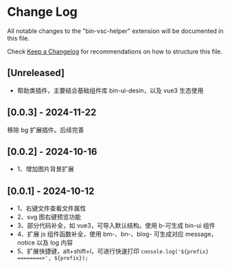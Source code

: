 # Change Log

All notable changes to the "bin-vsc-helper" extension will be documented in this file.

Check [Keep a Changelog](http://keepachangelog.com/) for recommendations on how to structure this file.

## [Unreleased]

- 帮助类插件，主要结合基础组件库 bin-ui-desin，以及 vue3 生态使用

## [0.0.3] - 2024-11-22

移除 bg 扩展插件。后续完善

## [0.0.2] - 2024-10-16

- 1、增加图片背景扩展

## [0.0.1] - 2024-10-12

- 1、右键文件查看文件属性
- 2、svg 图右键预览功能
- 3、部分代码补全，如 vue3，可导入默认结构。使用 b-可生成 bin-ui 组件
- 4、扩展 js 组件函数补全，使用 bm-、bn-、blog- 可生成对应 message，notice 以及 log 内容
- 5、扩展快捷键，alt+shift+l，可进行快速打印 `console.log('${prefix} ========>', ${prefix});`
